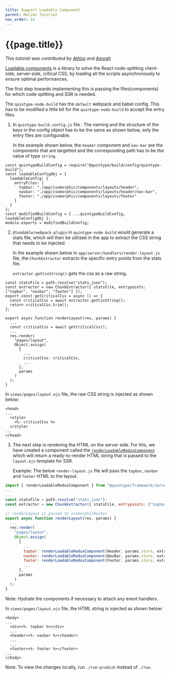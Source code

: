 ```yaml
---
title: Support Loadable Component
parent: Malibu Tutorial
nav_order: 14
---
```


# {{page.title}}

_This tutorial was contributed by [Athira](https://twitter.com/AthiraMRaju) and [Amogh](https://github.com/ags1773)_

[Loadable components](https://loadable-components.com/docs/server-side-rendering/) is a library to solve the React code-splitting client-side, server-side, critical CSS, by loading all the scripts asynchronously to ensure optimal performances.

The first step towards implementing this is passing the files(components) for which code splitting and SSR is needed.

The `quintype-node-build` has the `default` webpack and babel config. This has to be modified a little bit for the `quintype-node-build` to accept the entry files.

1. In `quintype-build.config.js` file :
   The naming and the structure of the keys in the config object has to be the same as shown below, only the entry files are configurable.

   In the example shown below, the `header` component and `nav-bar` are the components that are targetted and the corresponding path has to be the value of type `string`.

```
const quintypeBuildConfig = require("@quintype/build/config/quintype-build");
const loadableConfigObj = {
  loadableConfig: {
    entryFiles: {
      topbar: "./app/isomorphic/components/layouts/header",
      navbar: "./app/isomorphic/components/layouts/header/nav-bar",
      footer: "./app/isomorphic/components/layouts/footer"
    }
  }
};
const modifiedBuildConfig = { ...quintypeBuildConfig, loadableConfigObj };
module.exports = modifiedBuildConfig;
```

2. `@loadable/webpack-plugin` in `quintype-node-build` would generate a stats file, which will then be utilized in the app to extract the CSS string that needs to be injected.

   In the example shown below in `app/server/handlers/render-layout.js` file, the `ChunkExtractor` extracts the specific entry points from the stats file.

   `extractor.getCssString()` gets the css as a raw string.

```
const statsFile = path.resolve("stats.json");
const extractor = new ChunkExtractor({ statsFile, entrypoints: ["topbar", "navbar", "footer"] });
export const getCriticalCss = async () => {
  const criticalCss = await extractor.getCssString();
  return criticalCss.trim();
};

export async function renderLayout(res, params) {
  ...
  const criticalCss = await getCriticalCss();
  ...
  res.render(
    "pages/layout",
    Object.assign(
      {
        ...
        criticalCss: criticalCss,
        ...
      },
      params
    )
  );
}
```

In `views/pages/layout.ejs` file, the raw CSS string is injected as shown below:

```
<head>
...
  <style>
    <%- criticalCss %>
  </style>
...
</head>
```

3. The next step is rendering the HTML on the server side. For this, we have created a component called the [`renderLoadableReduxComponent`](https://developers.quintype.com/quintype-node-framework/module-render-loadable-redux-component.html) which will return a ready-to-render HTML string that is passed to the `layout.ejs` template for SSR.

   Example: The below `render-layout.js` file will pass the `topbar`, `navbar` and `footer` HTML to the layout.

```js
import { renderLoadableReduxComponent } from "@quintype/framework/server/render";
...
...
const statsFile = path.resolve("stats.json");
const extractor = new ChunkExtractor({ statsFile, entrypoints: ["topbar", "navbar", "footer"] });

// renderLayout is passed to isomorphicRoutes
export async function renderLayout(res, params) {
  ...
  res.render(
    "pages/layout",
    Object.assign(
      {
        ...
        topbar: renderLoadableReduxComponent(Header, params.store, extractor),
        navbar: renderLoadableReduxComponent(NavBar, params.store, extractor),
        footer: renderLoadableReduxComponent(Footer, params.store, extractor),
        ...
      },
      params
    )
  );
}

```

Note: Hydrate the components if necessary to attach any event handlers.

In `views/pages/layout.ejs` file, the HTML string is injected as shown below:

```
<body>
...
  <div><%- topbar %></div>
  ...
  <header><%- navbar %></header>
  ...
  ...
  <footer><%- footer %></footer>
...
</body>
```

Note: To view the changes locally, run `./run-prodish` instead of `./run`.
